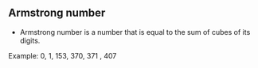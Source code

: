 ## Armstrong number
- Armstrong number is a number that is equal to the sum of cubes of its digits. 

Example: 0, 1, 153, 370, 371 , 407 
